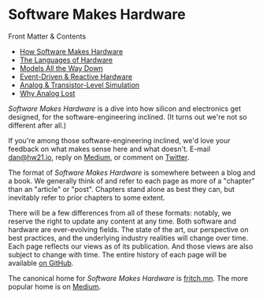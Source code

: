 
# Software Makes Hardware 

Front Matter & Contents 

* [How Software Makes Hardware](SwMakesHw/0000-how-software-makes-hardware)
* [The Languages of Hardware](./0001-the-languages-of-hardware)
* [Models All the Way Down](./0002-models-all-the-way-down)
* [Event-Driven & Reactive Hardware](./0003-reactive-event-driven-hardware)
* [Analog & Transistor-Level Simulation](./0004-analog-simulation)
* [Why Analog Lost](./0005-why-analog-lost)

*Software Makes Hardware* is a dive into how silicon and electronics get designed, for the software-engineering inclined.  (It turns out we're not so different after all.) 

If you're among those software-engineering inclined, we'd love your feedback on what makes sense here and what doesn't. E-mail [dan@hw21.io](mailto:dan@hw21.io), reply on [Medium](https://medium.com/software-makes-hardware), or comment on [Twitter](https://twitter.com/dan_fritchman).  

The format of *Software Makes Hardware* is somewhere between a blog and a book.  We generally think of and refer to each page as more of a "chapter" than an "article" or "post".  Chapters stand alone as best they can, but inevitably refer to prior chapters to some extent.  

There will be a few differences from all of these formats: notably, we reserve the right to update any content at any time.  Both software and hardware are ever-evolving fields.  The state of the art, our perspective on best practices, and the underlying industry realities will change over time.  Each page reflects our views as of its publication.  And those views are also subject to change with time.  The entire history of each page will be available [on GitHub](https://github.com/dan-fritchman/fritch.mn).  

The canonical home for *Software Makes Hardware* is [fritch.mn](https://fritch.mn).  The more popular home is on [Medium](https://medium.com/software-makes-hardware). 

